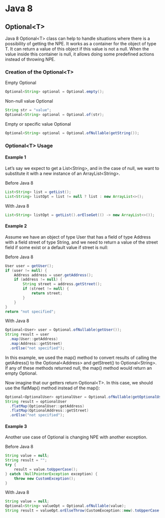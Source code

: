 # Java 8

## Optional&lt;T&gt;

Java 8 Optional&lt;T&gt; class can help to handle situations where there is a possibility of getting the NPE. It works as a container for the object of type T. It can return a value of this object if this value is not a null. When the value inside this container is null, it allows doing some predefined actions instead of throwing NPE.

### Creation of the Optional&lt;T&gt;

Empty Optional

```java
Optional<String> optional = Optional.empty();
```

Non-null value Optional

```java
String str = "value";
Optional<String> optional = Optional.of(str);
```

Empty or specific value Optional

```java
Optional<String> optional = Optional.ofNullable(getString());
```

### Optional&lt;T&gt; Usage

#### Example 1

Let’s say we expect to get a List&lt;String&gt;, and in the case of null, we want to substitute it with a new instance of an ArrayList&lt;String&gt;.

Before Java 8
```java
List<String> list = getList();
List<String> listOpt = list != null ? list : new ArrayList<>();
```

With Java 8
```java
List<String> listOpt = getList().orElseGet(() -> new ArrayList<>());
```

#### Example 2

Assume we have an object of type User that has a field of type Address with a field street of type String, and we need to return a value of the street field if some exist or a default value if street is null:

Before Java 8
```java
User user = getUser();
if (user != null) {
    Address address = user.getAddress();
    if (address != null) {
        String street = address.getStreet();
        if (street != null) {
            return street;
        }
    }
}
return "not specified";
```

With Java 8
```java
Optional<User> user = Optional.ofNullable(getUser());
String result = user
  .map(User::getAddress)
  .map(Address::getStreet)
  .orElse("not specified");
```

In this example, we used the map() method to convert results of calling the getAdress() to the Optional&lt;Address&gt; and getStreet() to Optional&lt;String&gt;. If any of these methods returned null, the map() method would return an empty Optional.

Now imagine that our getters return Optional&lt;T&gt;. In this case, we should use the flatMap() method instead of the map():

```java
Optional<OptionalUser> optionalUser = Optional.ofNullable(getOptionalUser());
String result = optionalUser
  .flatMap(OptionalUser::getAddress)
  .flatMap(OptionalAddress::getStreet)
  .orElse("not specified");
```

#### Example 3

Another use case of Optional is changing NPE with another exception.

Before Java 8
```java
String value = null;
String result = "";
try {
    result = value.toUpperCase();
} catch (NullPointerException exception) {
    throw new CustomException();
}
```

With Java 8
```java
String value = null;
Optional<String> valueOpt = Optional.ofNullable(value);
String result = valueOpt.orElseThrow(CustomException::new).toUpperCase();
```